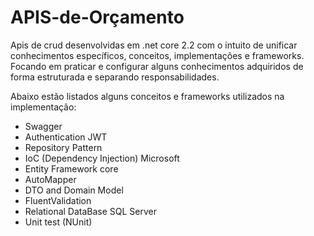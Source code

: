 # APIS-de-Orçamento

Apis de crud desenvolvidas em .net core 2.2 com o intuito de unificar conhecimentos específicos, conceitos, implementações e frameworks. Focando em praticar e configurar alguns conhecimentos adquiridos de forma estruturada e separando responsabilidades.

Abaixo estão listados alguns conceitos e frameworks utilizados na implementação:

* Swagger
* Authentication JWT
* Repository Pattern
* IoC (Dependency Injection) Microsoft
* Entity Framework core
* AutoMapper 
* DTO and Domain Model
* FluentValidation
* Relational DataBase SQL Server
* Unit test (NUnit)
